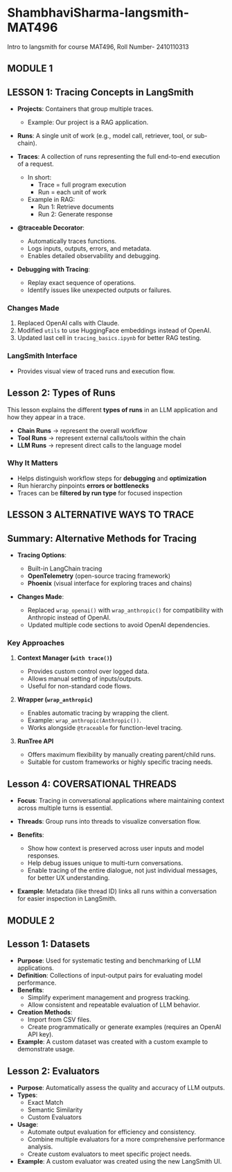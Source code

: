 # ShambhaviSharma-langsmith-MAT496
Intro to langsmith for course MAT496, Roll Number- 2410110313

## MODULE 1 
## LESSON 1: Tracing Concepts in LangSmith

- **Projects**: Containers that group multiple traces.  
  - Example: Our project is a RAG application.

- **Runs**: A single unit of work (e.g., model call, retriever, tool, or sub-chain).

- **Traces**: A collection of runs representing the full end-to-end execution of a request.  
  - In short:  
    - Trace = full program execution  
    - Run = each unit of work  
  - Example in RAG:  
    - Run 1: Retrieve documents  
    - Run 2: Generate response  

- **@traceable Decorator**:  
  - Automatically traces functions.  
  - Logs inputs, outputs, errors, and metadata.  
  - Enables detailed observability and debugging.

- **Debugging with Tracing**:  
  - Replay exact sequence of operations.  
  - Identify issues like unexpected outputs or failures.

### Changes Made
1. Replaced OpenAI calls with Claude.  
2. Modified `utils` to use HuggingFace embeddings instead of OpenAI.  
3. Updated last cell in `tracing_basics.ipynb` for better RAG testing.  

### LangSmith Interface
- Provides visual view of traced runs and execution flow.

## Lesson 2: Types of Runs  

This lesson explains the different **types of runs** in an LLM application and how they appear in a trace.  

- **Chain Runs** → represent the overall workflow  
- **Tool Runs** → represent external calls/tools within the chain  
- **LLM Runs** → represent direct calls to the language model  

### Why It Matters  
- Helps distinguish workflow steps for **debugging** and **optimization**  
- Run hierarchy pinpoints **errors or bottlenecks**  
- Traces can be **filtered by run type** for focused inspection

## LESSON 3 ALTERNATIVE WAYS TO TRACE
## Summary: Alternative Methods for Tracing

- **Tracing Options**:  
  - Built-in LangChain tracing  
  - **OpenTelemetry** (open-source tracing framework)  
  - **Phoenix** (visual interface for exploring traces and chains)  

- **Changes Made**:  
  - Replaced `wrap_openai()` with `wrap_anthropic()` for compatibility with Anthropic instead of OpenAI.  
  - Updated multiple code sections to avoid OpenAI dependencies.  

### Key Approaches
1. **Context Manager (`with trace()`)**  
   - Provides custom control over logged data.  
   - Allows manual setting of inputs/outputs.  
   - Useful for non-standard code flows.  

2. **Wrapper (`wrap_anthropic`)**  
   - Enables automatic tracing by wrapping the client.  
   - Example: `wrap_anthropic(Anthropic())`.  
   - Works alongside `@traceable` for function-level tracing.  

3. **RunTree API**  
   - Offers maximum flexibility by manually creating parent/child runs.  
   - Suitable for custom frameworks or highly specific tracing needs.  


## Lesson 4: COVERSATIONAL THREADS


- **Focus**: Tracing in conversational applications where maintaining context across multiple turns is essential.  
- **Threads**: Group runs into threads to visualize conversation flow.  
- **Benefits**:  
  - Show how context is preserved across user inputs and model responses.  
  - Help debug issues unique to multi-turn conversations.  
  - Enable tracing of the entire dialogue, not just individual messages, for better UX understanding.  

- **Example**: Metadata (like thread ID) links all runs within a conversation for easier inspection in LangSmith.  


## MODULE 2

## Lesson 1: Datasets 

- **Purpose**: Used for systematic testing and benchmarking of LLM applications.  
- **Definition**: Collections of input-output pairs for evaluating model performance.  
- **Benefits**:  
  - Simplify experiment management and progress tracking.  
  - Allow consistent and repeatable evaluation of LLM behavior.  
- **Creation Methods**:  
  - Import from CSV files.  
  - Create programmatically or generate examples (requires an OpenAI API key).  
- **Example**: A custom dataset was created with a custom example to demonstrate usage. 

## Lesson 2: Evaluators 

- **Purpose**: Automatically assess the quality and accuracy of LLM outputs.  
- **Types**:  
  - Exact Match  
  - Semantic Similarity  
  - Custom Evaluators  
- **Usage**:  
  - Automate output evaluation for efficiency and consistency.  
  - Combine multiple evaluators for a more comprehensive performance analysis.  
  - Create custom evaluators to meet specific project needs.  
- **Example**: A custom evaluator was created using the new LangSmith UI.  


